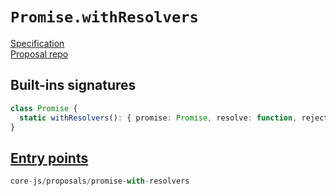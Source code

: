 # `Promise.withResolvers`
[Specification](https://tc39.es/proposal-promise-with-resolvers/)\
[Proposal repo](https://github.com/tc39/proposal-promise-with-resolvers)

## Built-ins signatures
```ts
class Promise {
  static withResolvers(): { promise: Promise, resolve: function, reject: function };
}
```

## [Entry points]({docs-version}/docs/usage#h-entry-points)
```ts
core-js/proposals/promise-with-resolvers
```
